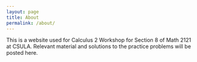```yaml
---
layout: page
title: About
permalink: /about/
---
```


This is a website used for Calculus 2 Workshop for Section 8 of Math 2121 at CSULA.
Relevant material and solutions to the practice problems will be posted here.